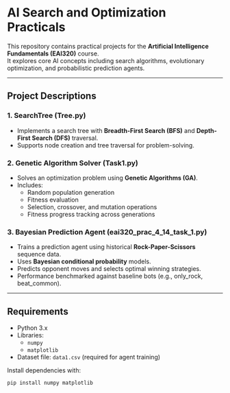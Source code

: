 # AI Search and Optimization Practicals

This repository contains practical projects for the **Artificial Intelligence Fundamentals (EAI320)** course.  
It explores core AI concepts including search algorithms, evolutionary optimization, and probabilistic prediction agents.

---

## Project Descriptions

### 1. SearchTree (Tree.py)

- Implements a search tree with **Breadth-First Search (BFS)** and **Depth-First Search (DFS)** traversal.
- Supports node creation and tree traversal for problem-solving.

### 2. Genetic Algorithm Solver (Task1.py)

- Solves an optimization problem using **Genetic Algorithms (GA)**.
- Includes:
  - Random population generation
  - Fitness evaluation
  - Selection, crossover, and mutation operations
  - Fitness progress tracking across generations

### 3. Bayesian Prediction Agent (eai320_prac_4_14_task_1.py)

- Trains a prediction agent using historical **Rock-Paper-Scissors** sequence data.
- Uses **Bayesian conditional probability** models.
- Predicts opponent moves and selects optimal winning strategies.
- Performance benchmarked against baseline bots (e.g., only_rock, beat_common).

---

## Requirements

- Python 3.x
- Libraries:
  - `numpy`
  - `matplotlib`
- Dataset file: `data1.csv` (required for agent training)

Install dependencies with:

```bash
pip install numpy matplotlib
